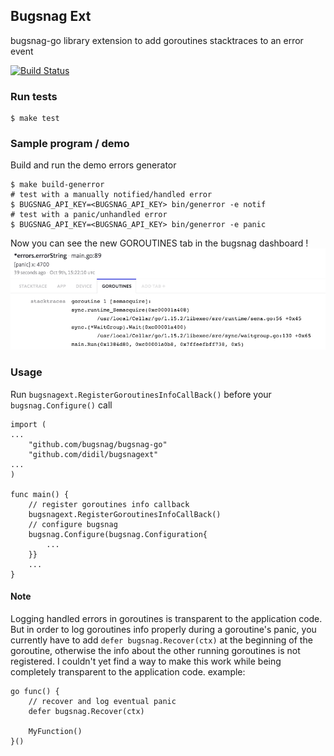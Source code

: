 ## Bugsnag Ext
bugsnag-go library extension to add goroutines stacktraces to an error event 

[![Build Status](https://travis-ci.org/didil/bugsnagext.svg?branch=master)](https://travis-ci.org/didil/bugsnagext)

### Run tests
```
$ make test
```
### Sample program / demo
Build and run the demo errors generator
```
$ make build-generror
# test with a manually notified/handled error
$ BUGSNAG_API_KEY=<BUGSNAG_API_KEY> bin/generror -e notif
# test with a panic/unhandled error
$ BUGSNAG_API_KEY=<BUGSNAG_API_KEY> bin/generror -e panic
```
Now you can see the new GOROUTINES tab in the bugsnag dashboard !
![Alt text](demo-assets/goroutines-tab.png?raw=true "Goroutines tab")

### Usage

Run `bugsnagext.RegisterGoroutinesInfoCallBack()` before your `bugsnag.Configure()` call

```
import (
...
    "github.com/bugsnag/bugsnag-go"
    "github.com/didil/bugsnagext"
...
)

func main() {
    // register goroutines info callback
    bugsnagext.RegisterGoroutinesInfoCallBack()
    // configure bugsnag
    bugsnag.Configure(bugsnag.Configuration{
        ...
    }}
    ...
}

```

#### Note
Logging handled errors in goroutines is transparent to the application code. But in order to log goroutines info properly during a goroutine's panic, you currently have to add `defer bugsnag.Recover(ctx)` at the beginning of the goroutine, otherwise the info about the other running goroutines is not registered. I couldn't yet find a way to make this work while being completely transparent to the application code. example:
```
go func() {
    // recover and log eventual panic
    defer bugsnag.Recover(ctx)

    MyFunction()
}()
```

